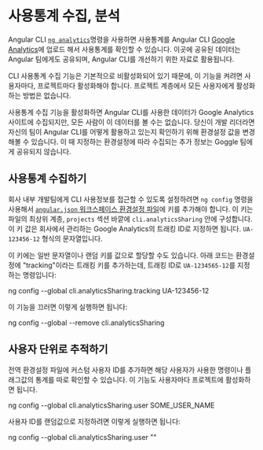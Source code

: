 <!--
# Gathering and Viewing Usage Analytics
-->
# 사용통계 수집, 분석

<!--
Users can opt in to share their Angular CLI usage data with [Google Analytics](https://support.google.com/analytics/answer/1008015?hl=en), using the [`ng analytics` CLI command](analytics).
The data is also shared with the Angular team, and used to improve the CLI.

The gathering of CLI analytics data is disabled by default, and must be enabled at the project level by individual users.
It cannot be enabled at the project level for all users.

Data gathered in this way can be viewed on the Google Analytics site, but is not automatically visible on your own organization's Analytics site.
As an administrator for an Angular development group, you can configure your instance of Angular CLI to be able to see analytics data for your own team's usage of the Angular CLI.
This configuration option is separate from and in addition to other usage analytics that your users may be sharing with Google.
-->
Angular CLI [`ng analytics`](analytics)명령을 사용하면 사용통계를 Angular CLI [Google Analytics](https://support.google.com/analytics/answer/1008015?hl=en)에 업로드 해서 사용통계를 확인할 수 있습니다.
이곳에 공유된 데이터는 Angular 팀에게도 공유되며, Angular CLI를 개선하기 위한 자료로 활용됩니다.

CLI 사용통계 수집 기능은 기본적으로 비활성화되어 있기 때문에, 이 기능을 켜려면 사용자마다, 프로젝트마다 활성화해야 합니다.
프로젝트 계층에서 모든 사용자에게 활성화하는 방법은 없습니다.

사용통계 수집 기능을 활성화하면 Angular CLI를 사용한 데이터가 Google Analytics 사이트에 수집되지만, 모든 사람이 이 데이터를 볼 수는 없습니다.
당신이 개발 리더라면 자신의 팀이 Angular CLI를 어떻게 활용하고 있는지 확인하기 위해 환경설정 값을 변경해볼 수 있습니다.
이 때 지정하는 환경설정에 따라 수집되는 추가 정보는 Goggle 팀에게 공유되지 않습니다.


<!--
## Enable access to CLI usage data
-->
## 사용통계 수집하기

<!--
To configure access to your own users' CLI usage data, use the `ng config` command to add a key to your global [`angular.json` workspace configuration file](guide/workspace-config).
The key goes under `cli.analyticsSharing` at the top level of the file, outside the `projects` sections.
The value of the key is your organization's tracking ID, as assigned by Google Analytics.
This ID is a string that looks like `UA-123456-12`.

You can choose to use a descriptive string as the key value, or be assigned a random key when you run the CLI command.
For example, the following command adds a configuration key named "tracking".

<code-example language="sh">
ng config --global cli.analyticsSharing.tracking UA-123456-12
</code-example>

To turn off this feature, run the following command:

<code-example language="sh">
ng config --global cli.analyticsSharing undefined
</code-example>
-->
회사 내부 개발팀에게 CLI 사용정보를 접근할 수 있도록 설정하려면 `ng config` 명령을 사용해서 [`angular.json` 워크스페이스 환경설정 파일](guide/workspace-config)에 키를 추가해야 합니다.
이 키는 파일의 최상위 계층, `projects` 섹션 바깥에 `cli.analyticsSharing` 안에 구성합니다.
이 키 값은 회사에서 관리하는 Google Analytics의 트래킹 ID로 지정하면 됩니다.
`UA-123456-12` 형식의 문자열입니다.

이 키에는 일반 문자열이나 랜덤 키를 값으로 할당할 수도 있습니다.
아래 코드는 환경설정에 "tracking"이라는 트래킹 키를 추가하는데, 트래킹 ID로 `UA-1234565-12`를 지정하는 명령입니다:

<code-example language="sh">
ng config --global cli.analyticsSharing.tracking UA-123456-12
</code-example>

이 기능을 끄러면 이렇게 실행하면 됩니다:

<code-example language="sh">
ng config --global --remove cli.analyticsSharing
</code-example>


<!--
## Per user tracking
-->
## 사용자 단위로 추적하기

<!--
You can add a custom user ID to the global configuration, in order to identify unique usage of commands and flags.
If that user enables CLI analytics for their own project, your analytics display tracks and labels their individual usage.


<code-example language="sh">
ng config --global cli.analyticsSharing.uuid SOME_USER_NAME
</code-example>

To generate a new random user ID, run the following command:

<code-example language="sh">
ng config --global cli.analyticsSharing.uuid ""
</code-example>
-->
전역 환경설정 파일에 커스텀 사용자 ID를 추가하면 해당 사용자가 사용한 명령이나 플래그값의 통계를 따로 확인할 수 있습니다.
이 기능도 사용자마다 프로젝트에 활성화하면 됩니다.

<code-example language="sh">
ng config --global cli.analyticsSharing.user SOME_USER_NAME
</code-example>

사용자 ID를 랜덤값으로 지정하려면 이렇게 실행하면 됩니다:

<code-example language="sh">
ng config --global cli.analyticsSharing.user ""
</code-example>

